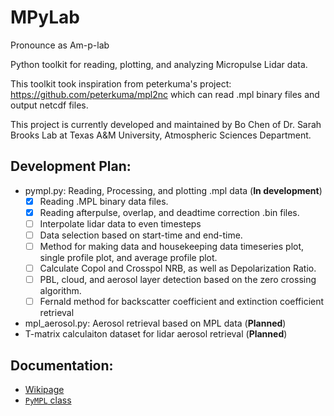 # MPyLab
Pronounce as Am-p-lab

Python toolkit for reading, plotting, and analyzing Micropulse Lidar data.

This toolkit took inspiration from peterkuma's project: https://github.com/peterkuma/mpl2nc which can read .mpl binary files and output netcdf files.

This project is currently developed and maintained by Bo Chen of Dr. Sarah Brooks Lab at Texas A&M University, Atmospheric Sciences Department.

## Development Plan:

- pympl.py: Reading, Processing, and plotting .mpl data (**In development**)
  - [x] Reading .MPL binary data files.
  - [x] Reading afterpulse, overlap, and deadtime correction .bin files.
  - [ ] Interpolate lidar data to even timesteps
  - [ ] Data selection based on start-time and end-time.
  - [ ] Method for making data and housekeeping data timeseries plot, single profile plot, and average profile plot.
  - [ ] Calculate Copol and Crosspol NRB, as well as Depolarization Ratio.
  - [ ] PBL, cloud, and aerosol layer detection based on the zero crossing algorithm.
  - [ ] Fernald method for backscatter coefficient and extinction coefficient retrieval
- mpl_aerosol.py: Aerosol retrieval based on MPL data (**Planned**)
- T-matrix calculaiton dataset for lidar aerosol retrieval (**Planned**)

## Documentation:

- [Wikipage](https://github.com/bochens/MPyLab/wiki)
- [`PyMPL` class](https://github.com/bochens/MPyLab/wiki/PyMPL-Class)
